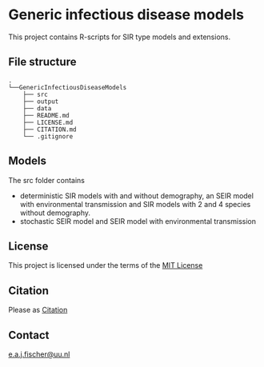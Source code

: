 # Generic infectious disease models
This project contains R-scripts for SIR type models and extensions. 

## File structure
```
.
└──GenericInfectiousDiseaseModels
    ├── src
    ├── output
    ├── data
    ├── README.md
    ├── LICENSE.md
    ├── CITATION.md
    └── .gitignore
```
## Models
The src folder contains 
* deterministic SIR models with and without demography, an SEIR model with environmental transmission and SIR models with 2 and 4 species without demography. 
* stochastic SEIR model and SEIR model with environmental transmission 
    
## License

This project is licensed under the terms of the [MIT License](/LICENSE.md)

## Citation

Please as [Citation](/CITATION.MD)

## Contact
e.a.j.fischer@uu.nl
